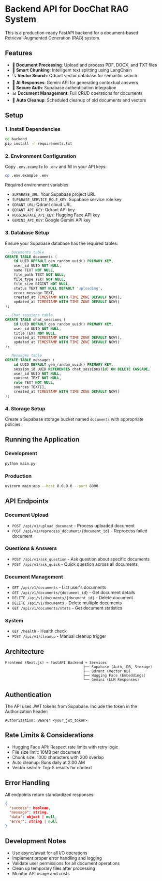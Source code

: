 # Backend API for DocChat RAG System

This is a production-ready FastAPI backend for a document-based Retrieval-Augmented Generation (RAG) system.

## Features

- 📄 **Document Processing**: Upload and process PDF, DOCX, and TXT files
- 🧠 **Smart Chunking**: Intelligent text splitting using LangChain
- 🔍 **Vector Search**: Qdrant vector database for semantic search
- 🤖 **AI Responses**: Gemini API for generating contextual answers
- 🔐 **Secure Auth**: Supabase authentication integration
- 📊 **Document Management**: Full CRUD operations for documents
- 🧹 **Auto Cleanup**: Scheduled cleanup of old documents and vectors

## Setup

### 1. Install Dependencies

```bash
cd backend
pip install -r requirements.txt
```

### 2. Environment Configuration

Copy `.env.example` to `.env` and fill in your API keys:

```bash
cp .env.example .env
```

Required environment variables:

- `SUPABASE_URL`: Your Supabase project URL
- `SUPABASE_SERVICE_ROLE_KEY`: Supabase service role key
- `QDRANT_URL`: Qdrant cloud URL
- `QDRANT_API_KEY`: Qdrant API key
- `HUGGINGFACE_API_KEY`: Hugging Face API key
- `GEMINI_API_KEY`: Google Gemini API key

### 3. Database Setup

Ensure your Supabase database has the required tables:

```sql
-- Documents table
CREATE TABLE documents (
    id UUID DEFAULT gen_random_uuid() PRIMARY KEY,
    user_id UUID NOT NULL,
    name TEXT NOT NULL,
    file_path TEXT NOT NULL,
    file_type TEXT NOT NULL,
    file_size BIGINT NOT NULL,
    status TEXT NOT NULL DEFAULT 'uploading',
    error_message TEXT,
    created_at TIMESTAMP WITH TIME ZONE DEFAULT NOW(),
    updated_at TIMESTAMP WITH TIME ZONE DEFAULT NOW()
);

-- Chat sessions table
CREATE TABLE chat_sessions (
    id UUID DEFAULT gen_random_uuid() PRIMARY KEY,
    user_id UUID NOT NULL,
    title TEXT NOT NULL,
    created_at TIMESTAMP WITH TIME ZONE DEFAULT NOW(),
    updated_at TIMESTAMP WITH TIME ZONE DEFAULT NOW()
);

-- Messages table
CREATE TABLE messages (
    id UUID DEFAULT gen_random_uuid() PRIMARY KEY,
    session_id UUID REFERENCES chat_sessions(id) ON DELETE CASCADE,
    user_id UUID NOT NULL,
    content TEXT NOT NULL,
    role TEXT NOT NULL,
    sources TEXT[],
    created_at TIMESTAMP WITH TIME ZONE DEFAULT NOW()
);
```

### 4. Storage Setup

Create a Supabase storage bucket named `documents` with appropriate policies.

## Running the Application

### Development

```bash
python main.py
```

### Production

```bash
uvicorn main:app --host 0.0.0.0 --port 8000
```

## API Endpoints

### Document Upload

- `POST /api/v1/upload_document` - Process uploaded document
- `POST /api/v1/reprocess_document/{document_id}` - Reprocess failed document

### Questions & Answers

- `POST /api/v1/ask_question` - Ask question about specific documents
- `POST /api/v1/ask_quick` - Quick question across all documents

### Document Management

- `GET /api/v1/documents` - List user's documents
- `GET /api/v1/documents/{document_id}` - Get document details
- `DELETE /api/v1/documents/{document_id}` - Delete document
- `DELETE /api/v1/documents` - Delete multiple documents
- `GET /api/v1/documents/stats` - Get document statistics

### System

- `GET /health` - Health check
- `POST /api/v1/cleanup` - Manual cleanup trigger

## Architecture

```
Frontend (Next.js) → FastAPI Backend → Services
                                    ├── Supabase (Auth, DB, Storage)
                                    ├── Qdrant (Vector DB)
                                    ├── Hugging Face (Embeddings)
                                    └── Gemini (LLM Responses)
```

## Authentication

The API uses JWT tokens from Supabase. Include the token in the Authorization header:

```
Authorization: Bearer <your_jwt_token>
```

## Rate Limits & Considerations

- Hugging Face API: Respect rate limits with retry logic
- File size limit: 10MB per document
- Chunk size: 1000 characters with 200 overlap
- Auto cleanup: Runs daily at 2:00 AM
- Vector search: Top-5 results for context

## Error Handling

All endpoints return standardized responses:

```json
{
  "success": boolean,
  "message": string,
  "data": object | null,
  "error": string | null
}
```

## Development Notes

- Use async/await for all I/O operations
- Implement proper error handling and logging
- Validate user permissions for all document operations
- Clean up temporary files after processing
- Monitor API usage and costs
